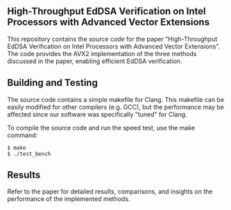 ## High-Throughput EdDSA Verification on Intel Processors with Advanced Vector Extensions

This repository contains the source code for the paper "High-Throughput EdDSA Verification on Intel Processors with Advanced Vector Extensions". The code provides the AVX2 implementation of the three methods discussed in the paper, enabling efficient EdDSA verification.
## Building and Testing
The source code contains a simple makefile for Clang. 
This makefile can be easily modified for other compilers (e.g. GCC), but the performance may be affected since our software was specifically "tuned" for Clang.

To compile the source code and run the speed test, use the make command:

```
$ make
$ ./test_bench
```

## Results
Refer to the paper for detailed results, comparisons, and insights on the performance of the implemented methods.
